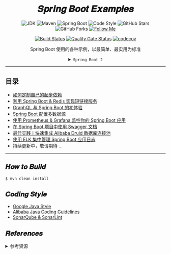 <h1 align="center">𝑺𝒑𝒓𝒊𝒏𝒈 𝑩𝒐𝒐𝒕 𝑬𝒙𝒂𝒎𝒑𝒍𝒆𝒔</h1>

<div align="center">

![JDK](https://flat.badgen.net/badge/jdk/1.8/orange)
![Maven](https://flat.badgen.net/badge/maven/3.6.0/yellow)
![Spring Boot](https://flat.badgen.net/badge/spring%20boot/2.3.3.RELEASE/green)
![Code Style](https://flat.badgen.net/badge/code%20style/standard/f2a)
![GitHub Stars](https://flat.badgen.net/github/stars/y0ngb1n/spring-boot-samples)
![GitHub Forks](https://flat.badgen.net/github/forks/y0ngb1n/spring-boot-samples)
[![Follow Me](https://img.shields.io/github/followers/y0ngb1n.svg?style=social&label=Follow%20Me)](https://github.com/y0ngb1n)

</div>
<div align="center">

[![Build Status](https://badgen.net/travis/y0ngb1n/spring-boot-samples?icon=travis)](https://travis-ci.org/y0ngb1n/spring-boot-samples)
[![Quality Gate Status](https://sonarcloud.io/api/project_badges/measure?project=io.github.y0ngb1n.samples%3Aspring-boot-samples-parent&metric=alert_status)](https://sonarcloud.io/dashboard?id=io.github.y0ngb1n.samples%3Aspring-boot-samples-parent)
[![codecov](https://badgen.net/codecov/c/github/y0ngb1n/spring-boot-samples?icon=codecov)](https://codecov.io/gh/y0ngb1n/spring-boot-samples)

</div>
<div align="center">

Spring Boot 使用的各种示例，以最简单、最实用为标准

<details>
<summary><code>Spring Boot 2</code></summary>

![diagram-boot-reactor](https://spring.io/images/diagram-reactive-1290533f3f01ec9c57baf2cc9ea9fa2f.svg)

</details>

</div>

---

## 目录

+ [如何定制自己的起步依赖](./spring-boot-samples-custom-starter)
+ [利用 Spring Boot & Redis 实现短链接服务](./spring-boot-samples-url-shortener)
+ [GraphQL 与 Spring Boot 的初体验](./spring-boot-samples-graphql)
+ [Spring Boot 配置多数据源](./spring-boot-samples-multi-datasource)
+ [使用 Prometheus & Grafana 监控你的 Spring Boot 应用](./spring-boot-samples-monitoring-prometheus-grafana)
+ [在 Spring Boot 项目中使用 Swagger 文档](./spring-boot-samples-swagger)
+ [最佳实践丨快速集成 Alibaba Druid 数据库连接池](./samples-datasource-alibaba-druid)
+ [使用 ELK 集中管理 Spring Boot 应用日志](./samples-distributed-log-elk)
+ 持续更新中，敬请期待 ...

---

## 𝑯𝒐𝒘 𝒕𝒐 𝑩𝒖𝒊𝒍𝒅

```console
$ mvn clean install
```

## 𝑪𝒐𝒅𝒊𝒏𝒈 𝑺𝒕𝒚𝒍𝒆

+ [Google Java Style](https://github.com/google/styleguide)
+ [Alibaba Java Coding Guidelines](https://github.com/alibaba/p3c)
+ [SonarQube & SonarLint](https://github.com/SonarSource)

## 𝑹𝒆𝒇𝒆𝒓𝒆𝒏𝒄𝒆𝒔

<details>
<summary>参考资源</summary>

### 学习资源

- [![GitHub repo](https://flat.badgen.net/github/stars/spring-projects/spring-boot?icon=github&label=spring-boot)](https://github.com/spring-projects/spring-boot/tree/master/spring-boot-samples 'spring-boot-samples'), by Spring
- [![GitHub repo](https://flat.badgen.net/github/stars/jack80342/Spring-Boot-Reference-Guide?icon=github&label=Spring-Boot-Reference-Guide)](https://github.com/jack80342/Spring-Boot-Reference-Guide)
- [![GitHub repo](https://flat.badgen.net/github/stars/ityouknow/spring-boot-examples?icon=github&label=spring-boot-examples)](https://github.com/ityouknow/spring-boot-examples), by 纯洁的微笑
- [![GitHub repo](https://flat.badgen.net/github/stars/JeffLi1993/springboot-learning-example?icon=github&label=springboot-learning-example)](https://github.com/JeffLi1993/springboot-learning-example), by 泥瓦匠
- [![GitHub repo](https://flat.badgen.net/github/stars/dyc87112/SpringBoot-Learning?icon=github&label=SpringBoot-Learning)](https://github.com/dyc87112/SpringBoot-Learning), by 翟永超
- [![GitHub repo](https://flat.badgen.net/github/stars/forezp/SpringBootLearning?icon=github&label=SpringBootLearning)](https://github.com/forezp/SpringBootLearning), by 方志朋
- [![GitHub repo](https://flat.badgen.net/github/stars/lianggzone/springboot-action?icon=github&label=springboot-action)](https://github.com/lianggzone/springboot-action), by 梁桂钊
- [![GitHub repo](https://flat.badgen.net/github/stars/battcn/spring-boot2-learning?icon=github&label=spring-boot2-learning)](https://github.com/battcn/spring-boot2-learning), by 唐亚峰
- [![GitHub repo](https://flat.badgen.net/github/stars/eacdy/spring-boot-study?icon=github&label=spring-boot-study)](https://github.com/eacdy/spring-boot-study), by 周立
- [![GitHub repo](https://flat.badgen.net/github/stars/wuyouzhuguli/SpringAll?icon=github&label=SpringAll)](https://github.com/wuyouzhuguli/SpringAll)
- [![GitHub repo](https://flat.badgen.net/github/stars/xkcoding/spring-boot-demo?icon=github&label=spring-boot-demo)](https://github.com/xkcoding/spring-boot-demo '各种 Spring Boot Demo 并带有详细说明')
- [![GitHub repo](https://flat.badgen.net/github/stars/YunaiV/SpringBoot-Labs?icon=github&label=SpringBoot-Labs)](https://github.com/YunaiV/SpringBoot-Labs) - 基于 Spring Boot 2.X 版本的深度入门教程

### 开源实践

- [![GitHub repo](https://flat.badgen.net/github/stars/marcosbarbero/spring-cloud-zuul-ratelimit?icon=github&label=spring-cloud-zuul-ratelimit)](https://github.com/marcosbarbero/spring-cloud-zuul-ratelimit)
- [![GitHub repo](https://flat.badgen.net/github/stars/biezhi/keeper?icon=github&label=keeper)](https://github.com/biezhi/keeper)

### 资源索引

+ [![GitHub repo](https://flat.badgen.net/github/stars/ityouknow/awesome-spring-boot?icon=github&label=awesome-spring-boot)](https://github.com/ityouknow/awesome-spring-boot), by 纯洁的微笑

</details>
